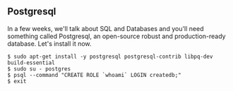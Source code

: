 ## Postgresql

In a few weeks, we'll talk about SQL and Databases and you'll need something called Postgresql,
an open-source robust and production-ready database. Let's install it now.

```
$ sudo apt-get install -y postgresql postgresql-contrib libpq-dev build-essential
$ sudo su - postgres
$ psql --command "CREATE ROLE `whoami` LOGIN createdb;"
$ exit
```
